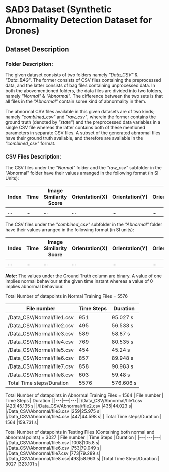 # SAD3 Dataset (Synthetic Abnormality Detection Dataset for Drones)

## Dataset Description

### Folder Description:

The given dataset consists of two folders namely _"Data_CSV"_ & _"Data_BAG"_. The former consists of CSV files containing the preprocessed data, and the latter consists of bag files containing unprocessed data. In both the abovementioned folders, the data files are divided into two folders, namely _"Normal"_ & _"Abnormal"_. The difference between the two sets is that all files in the _"Abnormal"_ contain some kind of abnormality in them. 

The abnormal CSV files available in this given datasets are of two kinds; namely _"combined_csv"_ and _"raw_csv"_, wherein the former contains the ground truth (denoted by _"state"_) and the preprocessed data variables in a single CSV file whereas the latter contains both of these mentioned parameters in separate CSV files. A subset of the generated abnromal files have their ground truth available, and therefore are available in the _"combined_csv"_ format.



### CSV Files Description:

The CSV files under the _"Normal"_ folder and the _"raw_csv"_ subfolder in the "Abnormal" folder have their values arranged in the following format (in SI Units):


| Index | Time | Image Similarity Score | Orientation(X) | Orientation(Y) | Orientation(Z) | Orientation(W) | Angular Velocity(X) | Angular Velocity(Y) | Angular Velocity(Z) | Linear Acceleration(X) | Linear Acceleration(Y) | Linear Acceleration(Z) | 
| --- | --- | --- | --- | --- | --- | --- | --- | --- | --- | --- | --- | --- | 
| ... | ... | ... | ... | ... | ... | ... | ... | ... | ... | ... | ... | ... |

The CSV files under the _"combined_csv"_ subfolder in the _"Abnormal"_ folder have their values arranged in the following format (in SI units):


| Index | Time | Image Similarity Score | Orientation(X) | Orientation(Y) | Orientation(Z) | Orientation(W) | Angular Velocity(X) | Angular Velocity(Y) | Angular Velocity(Z) | Linear Acceleration(X) | Linear Acceleration(Y) | Linear Acceleration(Z) | Ground Truth | 
| --- | --- | --- | --- | --- | --- | --- | --- | --- | --- | --- | --- | --- | --- |
| ... | ... | ... | ... | ... | ... | ... | ... | ... | ... | ... | ... | ... | ... |



**_Note:_** The values under the Ground Truth column are binary. A value of one implies normal behaviour at the given time instant whereas a value of 0 implies abnormal behaviour.



Total Number of datapoints in Normal Training Files = 5576

| File number | Time Steps | Duration |
|---|---|---|
|/Data_CSV/Normal/file1.csv  |951|95.027 s|
|/Data_CSV/Normal/file2.csv  |495|56.533 s|
|/Data_CSV/Normal/file3.csv |589|58.87 s|
|/Data_CSV/Normal/file4.csv |769|80.535 s|
|/Data_CSV/Normal/file5.csv |454|45.24 s|
|/Data_CSV/Normal/file6.csv  |857|89.948 s|
|/Data_CSV/Normal/file7.csv  |858|90.983 s|
|/Data_CSV/Normal/file8.csv  |603|59.48 s|
|Total Time steps/Duration | 5576|576.606 s|

Total Number of datapoints in Abnormal Training Files = 1564
| File number | Time Steps | Duration |
|---|---|---|
|/Data_CSV/Abnormal/file1.csv   |423|45.135 s|
|/Data_CSV/Abnormal/file2.csv |435|44.023 s|
|/Data_CSV/Abnormal/file3.csv |259|25.975 s|
|/Data_CSV/Abnormal/file4.csv  |447|44.598 s|
| Total Time steps/Duration | 1564 |159.731 s|

Total Number of datapoints in Testing Files (Containing both normal and abnormal points) = 3027
| File number | Time Steps | Duration |
|---|---|---|
|/Data_CSV/Abnormal/file5.csv |1008|105.8 s|
|/Data_CSV/Abnormal/file6.csv  |753|79.049 s|
|/Data_CSV/Abnormal/file7.csv  |773|79.289 s|
|/Data_CSV/Abnormal/file8.csv|493|58.963 s|
|Total Time Steps/Duration | 3027 |323.101 s|




